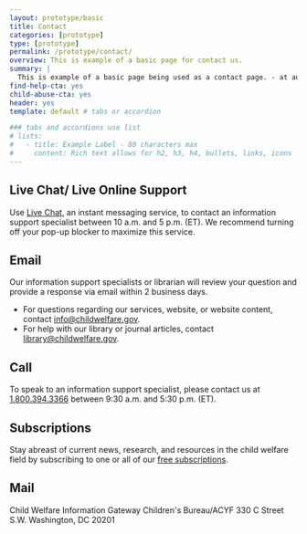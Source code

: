 ```yaml
---
layout: prototype/basic
title: Contact
categories: [prototype]
type: [prototype]
permalink: /prototype/contact/
overview: This is example of a basic page for contact us.
summary: |
  This is example of a basic page being used as a contact page. - at augue eget arcu dictum varius duis at consectetur lorem donec massa sapien faucibus et molestie ac feugiat sed lectus vestibulum mattis ullamcorper velit
find-help-cta: yes
child-abuse-cta: yes
header: yes
template: default # tabs or accordion

### tabs and accordions use list
# lists:
#   - title: Example Label - 80 characters max
#     content: Rich text allows for h2, h3, h4, bullets, links, icons
---
```


## Live Chat/ Live Online Support
Use [Live Chat](), an instant messaging service, to contact an information support specialist between 10 a.m. and 5 p.m. (ET). We recommend turning off your pop-up blocker to maximize this service.

## Email
Our information support specialists or librarian will review your question and provide a response via email within 2 business days.
- For questions regarding our services, website, or website  content, contact [info@childwelfare.gov]().
- For help with our library or journal articles, contact [library@childwelfare.gov]().

## Call
To speak to an information support specialist, please contact us at [1.800.394.3366]() between 9:30 a.m. and 5:30 p.m. (ET).

## Subscriptions
Stay abreast of current news, research, and resources in the child welfare field by subscribing to one or all of our [free subscriptions](). 

## Mail
Child Welfare Information Gateway
Children's Bureau/ACYF
330 C Street S.W.
Washington, DC 20201